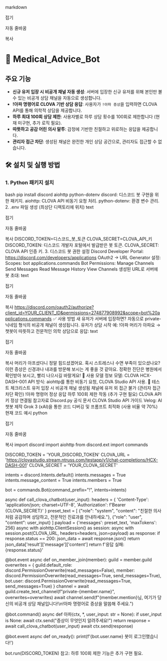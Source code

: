 markdown

접기

자동 줄바꿈

복사
# 💊 Medical_Advice_Bot

## 주요 기능
- **신규 유저 입장 시 비공개 채널 자동 생성**: 서버에 입장한 신규 유저를 위해 본인만 볼 수 있는 비공개 상담 채널을 자동으로 생성합니다.
- **!아파 명령어로 CLOVA 기반 상담 응답**: 사용자가 `!아파 증상`을 입력하면 CLOVA API를 통해 의학적 상담을 제공합니다.
- **하루 최대 100회 상담 제한**: 사용자별로 하루 상담 횟수를 100회로 제한합니다 (현재 미구현, 추가 로직 필요).
- **따뜻하고 공감 어린 의사 말투**: 감정에 기반한 친절하고 위로하는 응답을 제공합니다.
- **관리자 접근 차단**: 생성된 채널은 완전한 개인 상담 공간으로, 관리자도 접근할 수 없습니다.

## 🛠 설치 및 실행 방법

### 1. Python 패키지 설치
bash
pip install discord aiohttp python-dotenv
discord: 디스코드 봇 구현을 위한 패키지.
aiohttp: CLOVA API 비동기 요청 처리.
python-dotenv: 환경 변수 관리.
2. .env 파일 생성 (최상단 디렉토리에 위치)
text

접기

자동 줄바꿈

복사
DISCORD_TOKEN=디스코드_봇_토큰
CLOVA_SECRET=CLOVA_API_키
DISCORD_TOKEN: 디스코드 개발자 포털에서 발급받은 봇 토큰.
CLOVA_SECRET: CLOVA API 인증 키.
3. 디스코드 봇 권한 설정
Discord Developer Portal: https://discord.com/developers/applications
OAuth2 → URL Generator 설정:
Scopes:
bot
applications.commands
Bot Permissions:
Manage Channels
Send Messages
Read Message History
View Channels
생성된 URL로 서버에 봇 초대:
text

접기

자동 줄바꿈

복사
https://discord.com/oauth2/authorize?client_id=YOUR_CLIENT_ID&permissions=274877908992&scope=bot%20applications.commands
✅ 사용 방법
새 유저가 서버에 입장하면?
자동으로 private-닉네임 형식의 비공개 채널이 생성됩니다.
유저가 상담 시작
예: !아파 머리가 아파요
→ 챗봇이 따뜻하고 전문적인 의학 상담으로 응답:
text

접기

자동 줄바꿈

복사
머리가 아프셨다니 정말 힘드셨겠어요. 혹시 스트레스나 수면 부족이 있으셨나요? 이런 증상은 신경과나 내과를 방문해 보시는 게 좋을 것 같아요. 정확한 진단은 병원에서 확인받아 보시고, 빨리 나으시길 바랄게요!
🧠 사용 모델 정보
모델: CLOVA HCX-DASH-001
API 방식: aiohttp를 통한 비동기 요청, CLOVA Studio API 사용.
🧪 테스트 체크리스트
 유저 입장 시 비공개 채널 생성됨
 채널에 유저 외 접근 불가 (관리자 접근 차단 확인)
 !아파 명령어 정상 응답
 하루 100회 제한 작동 (추가 구현 필요)
 CLOVA API 키 정상 연결됨
참고자료
Discord.py 공식 문서
CLOVA Studio API 가이드
Velog: AI 챗봇 제작
Grok 3 (xAI)을 통한 코드 디버깅 및 프롬프트 최적화 (사용 비율 약 70%)
현재 코드 예시
python

접기

자동 줄바꿈

복사
import discord
import aiohttp
from discord.ext import commands

DISCORD_TOKEN = 'YOUR_DISCORD_TOKEN'
CLOVA_URL = 'https://clovastudio.stream.ntruss.com/testapp/v1/chat-completions/HCX-DASH-001'
CLOVA_SECRET = 'YOUR_CLOVA_SECRET'

intents = discord.Intents.default()
intents.messages = True
intents.message_content = True
intents.members = True

bot = commands.Bot(command_prefix="!", intents=intents)

async def call_clova_chatbot(user_input):
    headers = {
        'Content-Type': 'application/json; charset=UTF-8',
        'Authorization': f'Bearer {CLOVA_SECRET}'
    }
    preset_text = [
        {"role": "system", "content": "친절한 의사처럼 공감하며 상담하고, 전문적인 진료과를 안내하세요."},
        {"role": "user", "content": user_input}
    ]
    payload = {'messages': preset_text, 'maxTokens': 256}
    async with aiohttp.ClientSession() as session:
        async with session.post(CLOVA_URL, headers=headers, json=payload) as response:
            if response.status == 200:
                json_data = await response.json()
                return json_data['result']['message']['content']
            return f'응답 실패: {response.status}'

@bot.event
async def on_member_join(member):
    guild = member.guild
    overwrites = {
        guild.default_role: discord.PermissionOverwrite(read_messages=False),
        member: discord.PermissionOverwrite(read_messages=True, send_messages=True),
        bot.user: discord.PermissionOverwrite(read_messages=True, send_messages=True)
    }
    channel = await guild.create_text_channel(f"private-{member.name}", overwrites=overwrites)
    await channel.send(f"{member.mention}님, 여기가 당신의 비공개 상담 채널입니다!\n!아파 명령어로 증상을 말씀해 주세요.")

@bot.command()
async def 아파(ctx, *, user_input: str = None):
    if user_input is None:
        await ctx.send("증상이 무엇인지 알려주세요!")
        return
    response = await call_clova_chatbot(user_input)
    await ctx.send(response)

@bot.event
async def on_ready():
    print(f'{bot.user.name} 봇이 로그인했습니다!')

bot.run(DISCORD_TOKEN)
참고: 하루 100회 제한 기능은 추가 구현 필요.
